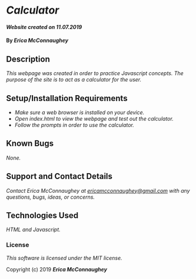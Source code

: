 # _Calculator_

#### _Website created on 11.07.2019_

#### By _**Erica McConnaughey**_

## Description

_This webpage was created in order to practice Javascript concepts. The purpose of the site is to act as a calculator for the user._

## Setup/Installation Requirements

* _Make sure a web browser is installed on your device._
* _Open index.html to view the webpage and test out the calculator._
* _Follow the prompts in order to use the calculator._

## Known Bugs

_None._

## Support and Contact Details

_Contact Erica McConnaughey at ericamcconnaughey@gmail.com with any questions, bugs, ideas, or concerns._

## Technologies Used

_HTML and Javascript._

### License

*This software is licensed under the MIT license.*

Copyright (c) 2019 **_Erica McConnaughey_**
